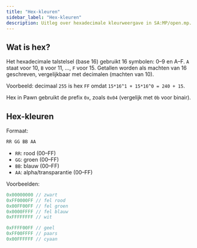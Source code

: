 ```yaml
---
title: "Hex-kleuren"
sidebar_label: "Hex-kleuren"
description: Uitleg over hexadecimale kleurweergave in SA:MP/open.mp.
---
```


## Wat is hex?

Het hexadecimale talstelsel (base 16) gebruikt 16 symbolen: 0–9 en A–F. `A` staat voor 10, `B` voor 11, …, `F` voor 15. Getallen worden als machten van 16 geschreven, vergelijkbaar met decimalen (machten van 10).

Voorbeeld: decimaal `255` is hex `FF` omdat `15*16^1 + 15*16^0 = 240 + 15`.

Hex in Pawn gebruikt de prefix `0x`, zoals `0x04` (vergelijk met `0b` voor binair).

## Hex-kleuren

Formaat:

```c
RR GG BB AA
```

- `RR`: rood (00–FF)
- `GG`: groen (00–FF)
- `BB`: blauw (00–FF)
- `AA`: alpha/transparantie (00–FF)

Voorbeelden:

```c
0x00000000 // zwart
0xFF0000FF // fel rood
0x00FF00FF // fel groen
0x0000FFFF // fel blauw
0xFFFFFFFF // wit

0xFFFF00FF // geel
0xFF00FFFF // paars
0x00FFFFFF // cyaan
```


